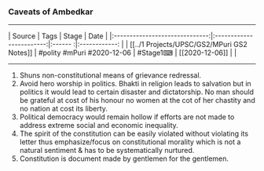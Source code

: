 ### Caveats of Ambedkar

---

|             Source             |           Tags           | Stage | Date         |
|:------------------------------:|:------------------------:|:------ :|:------------: |
| [[../1 Projects/UPSC/GS2/MPuri GS2 Notes]] | #polity #mPuri #2020-12-06 | #Stage1⌨  | [[2020-12-06]] |              |

---

1. Shuns non-constitutional means of grievance redressal.
2. Avoid hero worship in politics. Bhakti in religion leads to salvation but in politics it would lead to certain disaster and dictatorship. No man should be grateful at cost of his honour no women at the cot of her chastity and no nation at cost its liberty.
3. Political democracy would remain hollow if efforts are not made to address extreme social and economic inequality.
4. The spirit of the constitution can be easily violated without violating its letter thus emphasize/focus on constitutional morality which is not a natural sentiment & has to be systematically nurtured.
5. Constitution is document made by gentlemen for the gentlemen.